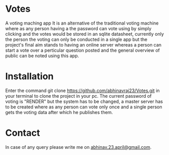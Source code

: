 # Votes
A voting maching app
It is an alternative of the traditional voting machine where as any person having a the password can vote using by simply clicking and 
the votes would be stored in an sqlite datasheet, currently only the person the voting can only be conducted in a single app but 
the project's final aim stands to having an online server whereas a person can start a vote over a perticular question posted and 
the general overview of public can be noted using this app.

# Installation 
Enter the command git clone https://github.com/abhinavraj23/Votes.git in your terminal to clone the project in your pc. The current password 
of voting is "RENDER" but the system has to be changed, a master server has to be created where as any person can vote only once and
a single person gets the voting data after which he publishes them.

# Contact
In case of any query please write me on abhinav.23.april@gmail.com.
